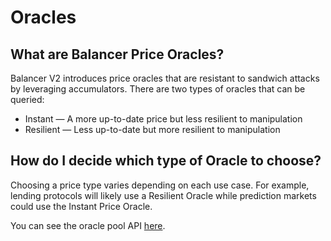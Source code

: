 # Oracles

## What are Balancer Price Oracles?

Balancer V2 introduces price oracles that are resistant to sandwich attacks by leveraging accumulators. There are two types of oracles that can be queried:

* Instant — A more up-to-date price but less resilient to manipulation
* Resilient — Less up-to-date but more resilient to manipulation

## How do I decide which type of Oracle to choose?

Choosing a price type varies depending on each use case. For example, lending protocols will likely use a Resilient Oracle while prediction markets could use the Instant Price Oracle.

You can see the oracle pool API [here](https://github.com/holdr-fi/docs-v2/blob/v2/getting-started/faqs/broken-reference/README.md).
